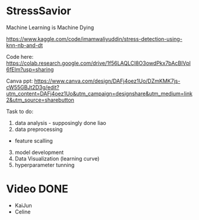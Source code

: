 # StressSavior
Machine Learning is Machine Dying

https://www.kaggle.com/code/imamwaliyuddin/stress-detection-using-knn-nb-and-dt

Code here: https://colab.research.google.com/drive/1f56LAQLCI8O3owdPkx7bAcBlVpl6fElm?usp=sharing

Canva ppt: https://www.canva.com/design/DAFj4oez1Uo/DZmKMK7js-cW55GBJt2D3g/edit?utm_content=DAFj4oez1Uo&utm_campaign=designshare&utm_medium=link2&utm_source=sharebutton

Task to do:
1. data analysis - supposingly done liao
2. data preprocessing
- feature scalling
3. model development
4. Data Visualization (learning curve)
5. hyperparameter tunning

# Video DONE
- KaiJun
- Celine
